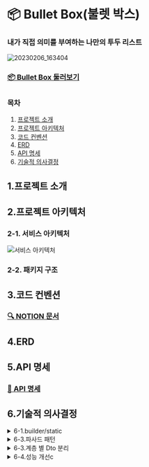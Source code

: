 # 📦 Bullet Box(불렛 박스)

### 내가 직접 의미를 부여하는 나만의 투두 리스트
![20230206_163404](https://user-images.githubusercontent.com/114788315/216911688-e54d1fdb-88aa-4340-addb-7a8a964e518e.png)

### [📦 Bullet Box 둘러보기](https://bullet-box.com)
##
### 목차
1. [프로젝트 소개](#1.프로젝트-소개)
2. [프로젝트 아키텍처](#2.프로젝트-아키텍처)
3. [코드 컨벤션](#3.코드-컨벤션)
4. [ERD](#4.erd)
5. [API 명세](#5.api-명세)
6. [기술적 의사결정](#6.기술적-의사결정)

## 1.프로젝트 소개
###
## 2.프로젝트 아키텍처
### 2-1. 서비스 아키텍처
![서비스 아키텍처](https://user-images.githubusercontent.com/114788315/216919764-69332d7f-2e5b-4e04-a0f0-98c091504831.png)

### 2-2. 패키지 구조

## 3.코드 컨벤션
### [🔍 NOTION 문서](https://www.notion.so/c453f0e24a254c46b0dfc43e40e5cdbc)

## 4.ERD


## 5.API 명세
### [📜 API 명세](http://bulletbox.store:8080/swagger-ui/index.html#/)

## 6.기술적 의사결정
<details>
<summary>6-1.builder/static</summary>
<div markdown="1">       

builder , static

</div>
</details>
<details>
<summary>6-3.파사드 패턴</summary>
<div markdown="1">       

파사드 패턴


</div>
</details>
<details>
<summary>6-3.계층 별 Dto 분리</summary>
<div markdown="1">       

계층 별 Dto 분리

</div>
</details>
<details>
<summary>6-4.성능 개선c</summary>
<div markdown="1">       

성능 개선

</div>
</details>
